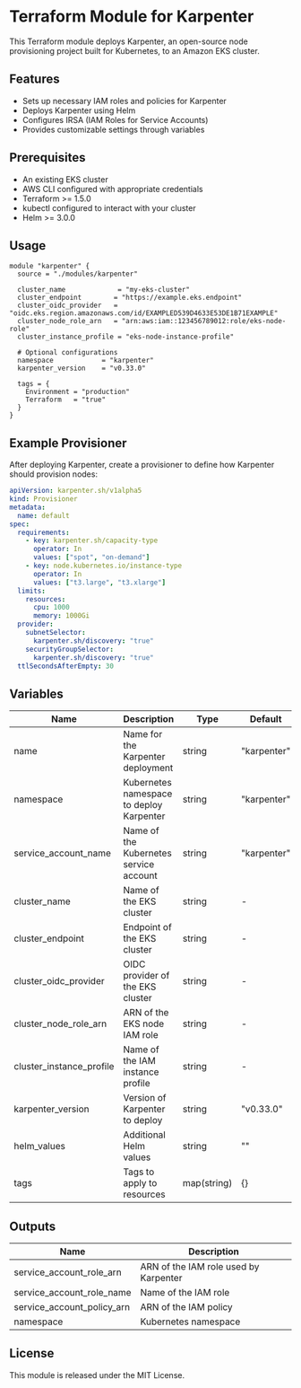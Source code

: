 # Terraform Module for Karpenter

This Terraform module deploys Karpenter, an open-source node provisioning project built for Kubernetes, to an Amazon EKS cluster.

## Features

- Sets up necessary IAM roles and policies for Karpenter
- Deploys Karpenter using Helm
- Configures IRSA (IAM Roles for Service Accounts)
- Provides customizable settings through variables

## Prerequisites

- An existing EKS cluster
- AWS CLI configured with appropriate credentials
- Terraform >= 1.5.0
- kubectl configured to interact with your cluster
- Helm >= 3.0.0

## Usage

```hcl
module "karpenter" {
  source = "./modules/karpenter"

  cluster_name             = "my-eks-cluster"
  cluster_endpoint        = "https://example.eks.endpoint"
  cluster_oidc_provider   = "oidc.eks.region.amazonaws.com/id/EXAMPLED539D4633E53DE1B71EXAMPLE"
  cluster_node_role_arn   = "arn:aws:iam::123456789012:role/eks-node-role"
  cluster_instance_profile = "eks-node-instance-profile"

  # Optional configurations
  namespace            = "karpenter"
  karpenter_version    = "v0.33.0"
  
  tags = {
    Environment = "production"
    Terraform   = "true"
  }
}
```

## Example Provisioner

After deploying Karpenter, create a provisioner to define how Karpenter should provision nodes:

```yaml
apiVersion: karpenter.sh/v1alpha5
kind: Provisioner
metadata:
  name: default
spec:
  requirements:
    - key: karpenter.sh/capacity-type
      operator: In
      values: ["spot", "on-demand"]
    - key: node.kubernetes.io/instance-type
      operator: In
      values: ["t3.large", "t3.xlarge"]
  limits:
    resources:
      cpu: 1000
      memory: 1000Gi
  provider:
    subnetSelector:
      karpenter.sh/discovery: "true"
    securityGroupSelector:
      karpenter.sh/discovery: "true"
  ttlSecondsAfterEmpty: 30
```

## Variables

| Name | Description | Type | Default | Required |
|------|-------------|------|---------|----------|
| name | Name for the Karpenter deployment | string | "karpenter" | no |
| namespace | Kubernetes namespace to deploy Karpenter | string | "karpenter" | no |
| service_account_name | Name of the Kubernetes service account | string | "karpenter" | no |
| cluster_name | Name of the EKS cluster | string | - | yes |
| cluster_endpoint | Endpoint of the EKS cluster | string | - | yes |
| cluster_oidc_provider | OIDC provider of the EKS cluster | string | - | yes |
| cluster_node_role_arn | ARN of the EKS node IAM role | string | - | yes |
| cluster_instance_profile | Name of the IAM instance profile | string | - | yes |
| karpenter_version | Version of Karpenter to deploy | string | "v0.33.0" | no |
| helm_values | Additional Helm values | string | "" | no |
| tags | Tags to apply to resources | map(string) | {} | no |

## Outputs

| Name | Description |
|------|-------------|
| service_account_role_arn | ARN of the IAM role used by Karpenter |
| service_account_role_name | Name of the IAM role |
| service_account_policy_arn | ARN of the IAM policy |
| namespace | Kubernetes namespace |

## License

This module is released under the MIT License.